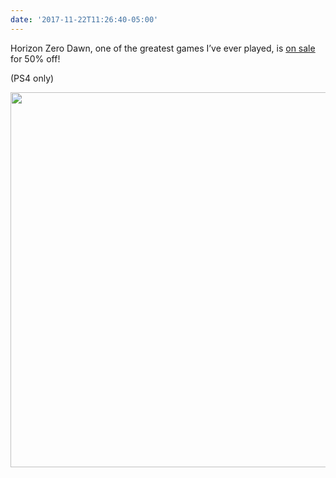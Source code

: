 ```yaml
---
date: '2017-11-22T11:26:40-05:00'
---
```

Horizon Zero Dawn, one of the greatest games I’ve ever played, is [on sale](https://store.playstation.com/en-us/grid/search-game/1?gameContentType=games%2Cbundles&query=horizon%20zero%20dawn) for 50% off!

(PS4 only)

<img src="/posts/uploads/2017/ca3c68aebf.jpg" width="600" height="600" />
